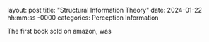 layout: post
title: "Structural Information Theory"
date: 2024-01-22 hh:mm:ss -0000
categories: Perception Information



The first book sold on amazon, was 



